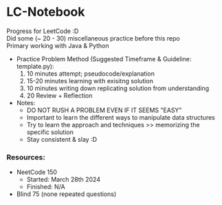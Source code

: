 # LC-Notebook
Progress for LeetCode :D <br>
Did some (~ 20 - 30) miscellaneous practice before this repo<br>
Primary working with Java & Python

- Practice Problem Method (Suggested Timeframe & Guideline: template.py):
    1. 10 minutes attempt; pseudocode/explanation
    2. 15-20 minutes learning with exisitng solution
    3. 10 minutes writing down replicating solution from understanding
    4. 20 Review + Reflection
- Notes: 
    - DO NOT RUSH A PROBLEM EVEN IF IT SEEMS "EASY"
    - Important to learn the different ways to manipulate data structures
    - Try to learn the approach and techniques >> memorizing the specific solution
    - Stay consistent & slay :D
  
### Resources:
-  NeetCode 150 
    - Started: March 28th 2024
    - Finished: N/A
- Blind 75 (none repeated questions)

  
